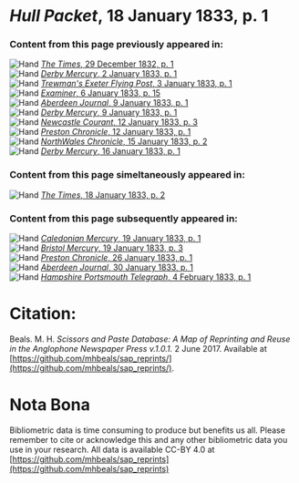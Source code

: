 # *Hull Packet*, 18 January 1833, p. 1  
  
### Content from this page previously appeared in:  
![Hand](http://scissorsandpaste.net/wp-content/uploads/2017/06/smallhandpointer.png) [*The Times*, 29 December 1832, p. 1](https://mhbeals.github.io/sap_html/The-Times/The-Times-29-December-1832-p-1)  
![Hand](http://scissorsandpaste.net/wp-content/uploads/2017/06/smallhandpointer.png) [*Derby Mercury*, 2 January 1833, p. 1](https://mhbeals.github.io/sap_html/Derby-Mercury/Derby-Mercury-2-January-1833-p-1)  
![Hand](http://scissorsandpaste.net/wp-content/uploads/2017/06/smallhandpointer.png) [*Trewman's Exeter Flying Post*, 3 January 1833, p. 1](https://mhbeals.github.io/sap_html/Trewman's-Exeter-Flying-Post/Trewman's-Exeter-Flying-Post-3-January-1833-p-1)  
![Hand](http://scissorsandpaste.net/wp-content/uploads/2017/06/smallhandpointer.png) [*Examiner*, 6 January 1833, p. 15](https://mhbeals.github.io/sap_html/Examiner/Examiner-6-January-1833-p-15)  
![Hand](http://scissorsandpaste.net/wp-content/uploads/2017/06/smallhandpointer.png) [*Aberdeen Journal*, 9 January 1833, p. 1](https://mhbeals.github.io/sap_html/Aberdeen-Journal/Aberdeen-Journal-9-January-1833-p-1)  
![Hand](http://scissorsandpaste.net/wp-content/uploads/2017/06/smallhandpointer.png) [*Derby Mercury*, 9 January 1833, p. 1](https://mhbeals.github.io/sap_html/Derby-Mercury/Derby-Mercury-9-January-1833-p-1)  
![Hand](http://scissorsandpaste.net/wp-content/uploads/2017/06/smallhandpointer.png) [*Newcastle Courant*, 12 January 1833, p. 3](https://mhbeals.github.io/sap_html/Newcastle-Courant/Newcastle-Courant-12-January-1833-p-3)  
![Hand](http://scissorsandpaste.net/wp-content/uploads/2017/06/smallhandpointer.png) [*Preston Chronicle*, 12 January 1833, p. 1](https://mhbeals.github.io/sap_html/Preston-Chronicle/Preston-Chronicle-12-January-1833-p-1)  
![Hand](http://scissorsandpaste.net/wp-content/uploads/2017/06/smallhandpointer.png) [*NorthWales Chronicle*, 15 January 1833, p. 2](https://mhbeals.github.io/sap_html/NorthWales-Chronicle/NorthWales-Chronicle-15-January-1833-p-2)  
![Hand](http://scissorsandpaste.net/wp-content/uploads/2017/06/smallhandpointer.png) [*Derby Mercury*, 16 January 1833, p. 1](https://mhbeals.github.io/sap_html/Derby-Mercury/Derby-Mercury-16-January-1833-p-1)  
  
### Content from this page simeltaneously appeared in:  
![Hand](http://scissorsandpaste.net/wp-content/uploads/2017/06/smallhandpointer.png) [*The Times*, 18 January 1833, p. 2](https://mhbeals.github.io/sap_html/The-Times/The-Times-18-January-1833-p-2)  
  
### Content from this page subsequently appeared in:  
![Hand](http://scissorsandpaste.net/wp-content/uploads/2017/06/smallhandpointer.png) [*Caledonian Mercury*, 19 January 1833, p. 1](https://mhbeals.github.io/sap_html/Caledonian-Mercury/Caledonian-Mercury-19-January-1833-p-1)  
![Hand](http://scissorsandpaste.net/wp-content/uploads/2017/06/smallhandpointer.png) [*Bristol Mercury*, 19 January 1833, p. 3](https://mhbeals.github.io/sap_html/Bristol-Mercury/Bristol-Mercury-19-January-1833-p-3)  
![Hand](http://scissorsandpaste.net/wp-content/uploads/2017/06/smallhandpointer.png) [*Preston Chronicle*, 26 January 1833, p. 1](https://mhbeals.github.io/sap_html/Preston-Chronicle/Preston-Chronicle-26-January-1833-p-1)  
![Hand](http://scissorsandpaste.net/wp-content/uploads/2017/06/smallhandpointer.png) [*Aberdeen Journal*, 30 January 1833, p. 1](https://mhbeals.github.io/sap_html/Aberdeen-Journal/Aberdeen-Journal-30-January-1833-p-1)  
![Hand](http://scissorsandpaste.net/wp-content/uploads/2017/06/smallhandpointer.png) [*Hampshire Portsmouth Telegraph*, 4 February 1833, p. 1](https://mhbeals.github.io/sap_html/Hampshire-Portsmouth-Telegraph/Hampshire-Portsmouth-Telegraph-4-February-1833-p-1)  


# Citation: 

Beals. M. H. *Scissors and Paste Database: A Map of Reprinting and Reuse in the Anglophone Newspaper Press v.1.0.1.* 2 June 2017. Available at [https://github.com/mhbeals/sap_reprints/](https://github.com/mhbeals/sap_reprints/). 

# Nota Bona

Bibliometric data is time consuming to produce but benefits us all. Please remember to cite or acknowledge this and any other bibliometric data you use in your research. All data is available CC-BY 4.0 at [https://github.com/mhbeals/sap_reprints](https://github.com/mhbeals/sap_reprints)